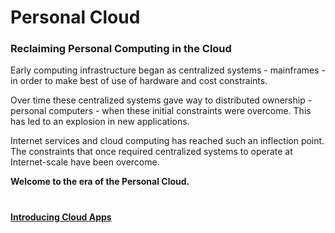 # Personal Cloud

### Reclaiming Personal Computing in the Cloud

Early computing infrastructure began as centralized systems - mainframes - in order to make best of use of hardware and cost constraints.

Over time these centralized systems gave way to distributed ownership - personal computers - when these initial constraints were overcome. This has led to an explosion in new applications.

Internet services and cloud computing has reached such an inflection point. The constraints that once required centralized systems to operate at Internet-scale have been overcome.

**Welcome to the era of the Personal Cloud.**

#

#### [Introducing Cloud Apps](?apps.md)
